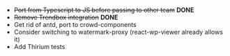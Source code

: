 * ~~Port from Typescript to JS before passing to other team~~ **DONE**
* ~~Remove Trendbox integration~~ **DONE**
* Get rid of antd, port to crowd-components
* Consider switching to watermark-proxy (react-wp-viewer already allows it)
* Add Thirium tests
